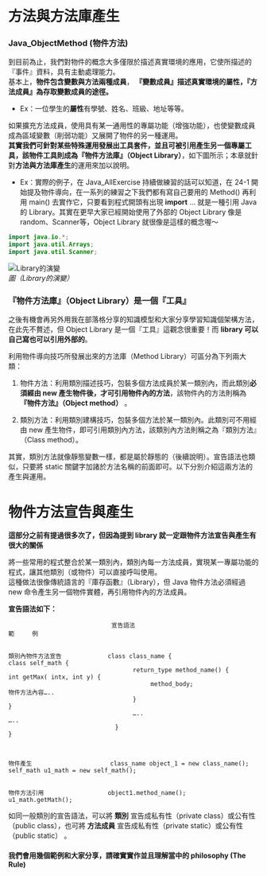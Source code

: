 # 方法與方法庫產生  
  
### Java_ObjectMethod (物件方法)
  
到目前為止，我們對物件的概念大多僅限於描述真實環境的應用，它使所描述的『事件』資料，具有主動處理能力。  
基本上，**物件包含變數與方法兩種成員**， **『變數成員』描述真實環境的屬性，『方法成員』為存取變數成員的途徑。**  

* Ex：一位學生的**屬性**有學號、姓名、班級、地址等等。

如果擴充方法成員，使用具有某一通用性的專屬功能（增強功能），也使變數成員成為區域變數（削弱功能）又展開了物件的另一種運用。  
**其實我們可針對某些特殊運用發展出工具套件，並且可被引用產生另一個專屬工具，該物件工具則成為『物件方法庫』（Object Library）**，如下圖所示；本章就針對**方法與方法庫產生**的運用來加以說明。  
  
* Ex：實際的例子，在 Java_AllExercise 持續做練習的話可以知道，在 24-1 開始提及物件導向，在一系列的練習之下我們都有寫自己要用的 Method() 再利用 main() 去實作它，只要看到程式開頭有出現 **import** ... 就是一種引用 Java 的 Library。其實在更早大家已經開始使用了外部的 Object Library 像是 random、Scanner等，Object Library 就很像是這樣的概念喔～  

```Java
import java.io.*;
import java.util.Arrays;
import java.util.Scanner;
```

  
  
  
![Library的演變](http://www.tsnien.idv.tw/Java2_WebBook/插圖/chap8/圖%208-1.png)  
_圖（Library的演變）_  

  
  
### 『物件方法庫』（Object Library）是一個『工具』  
  
之後有機會再另外用我在部落格分享的知識模型和大家分享學習知識個架構方法，在此先不贅述，但 Object Library 是一個『工具』這觀念很重要！而 **library 可以自己寫也可以引用外部的**。  
  
利用物件導向技巧所發展出來的方法庫（Method Library）可區分為下列兩大類：
1. 物件方法：利用類別描述技巧，包裝多個方法成員於某一類別內，而此類別**必須經由 new 產生物件後，才可引用物件內的方法**，該物件內的方法則稱為 **『物件方法』（Object method）** 。

2. 類別方法：利用類別建構技巧，包裝多個方法於某一類別內。此類別可不用經由 new 產生物件，即可引用類別內方法，該類別內方法則稱之為『類別方法』（Class method）。

其實，類別方法就像靜態變數一樣，都是屬於靜態的（後續說明）。宣告語法也類似，只要將 static 關鍵字加諸於方法名稱的前面即可。以下分別介紹這兩方法的產生與運用。
  
  
  
# 物件方法宣告與產生  
  
**這部分之前有提過很多次了，但因為提到 library 就一定跟物件方法宣告與產生有很大的關係**  
  
將一些常用的程式整合於某一類別內，類別內每一方法成員，實現某一專屬功能的程式，讓其他類別（或物件）可以直接呼叫使用。  
這種做法很像傳統語言的『庫存函數』（Library），但 Java 物件方法必須經過 new 命令產生另一個物件實體，再引用物件內的方法成員。  
  
**宣告語法如下：**  
  
```
                             宣告語法                                        範     例


類別內物件方法宣告             class class_name {                             class self_math {
                                   return_type method_name() {                    int getMax( intx, int y) {
                                        method_body;                                   物件方法內容…..
                                   }                                              }
                                   …..                                            …..
                              }                                              }



物件產生                      class_name object_1 = new class_name();        self_math u1_math = new self_math();


物件方法引用                  object1.method_name();                          u1_math.getMath();
```
  
如同一般類別的宣告語法，可以將 **類別** 宣告成私有性（private class）或公有性（public class），也可將 **方法成員** 宣告成私有性（private static）或公有性（public static） 。  
  
#### 我們會用幾個範例和大家分享，請確實實作並且理解當中的 **philosophy (The Rule)**
